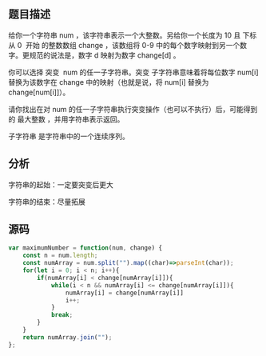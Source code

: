 ## 题目描述
给你一个字符串 num ，该字符串表示一个大整数。另给你一个长度为 10 且 下标从 0  开始 的整数数组 change ，该数组将 0-9 中的每个数字映射到另一个数字。更规范的说法是，数字 d 映射为数字 change[d] 。

你可以选择 突变  num 的任一子字符串。突变 子字符串意味着将每位数字 num[i] 替换为该数字在 change 中的映射（也就是说，将 num[i] 替换为 change[num[i]]）。

请你找出在对 num 的任一子字符串执行突变操作（也可以不执行）后，可能得到的 最大整数 ，并用字符串表示返回。

子字符串 是字符串中的一个连续序列。
## 分析
字符串的起始：一定要突变后更大

字符串的结束：尽量拓展
## 源码
```javascript
var maximumNumber = function(num, change) {
    const n = num.length;
    const numArray = num.split("").map((char)=>parseInt(char));
    for(let i = 0; i < n; i++){
        if(numArray[i] < change[numArray[i]]){
            while(i < n && numArray[i] <= change[numArray[i]]){
                numArray[i] = change[numArray[i]]
                i++;
            }
            break;
        }
    }
    return numArray.join("");
};
```